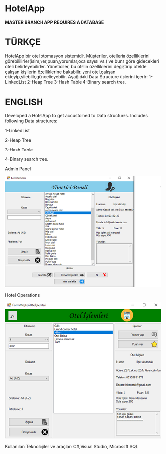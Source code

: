 # HotelApp

******MASTER BRANCH APP REQUIRES A DATABASE******


# TÜRKÇE
HotelApp bir otel otomasyon sistemidir. Müşteriler, otellerin özelliklerini görebililirler(isim,yer,puan,yorumlar,oda sayısı vs.) ve buna göre gidecekleri oteli belirleyebilirler. Yöneticiler, bu otelin özelliklerini değiştirip otelde çalışan kişilerin özelliklerine bakabilir. yeni otel,çalışan ekleyip,silebilir,güncelleyebilir. Aşağıdaki Data Structure tiplerini içerir:
1-LinkedList 
2-Heap Tree 
3-Hash Table
4-Binary search tree. 



# ENGLISH
Developed a HotelApp to get accustomed to Data structures.
Includes following Data structures:

1-LinkedList

2-Heap Tree

3-Hash Table

4-Binary search tree.

Admin Panel

![](Images/HotelApp%20Admin%20Panel.png)



Hotel Operations

![](Images/HotelApp%20Hotel%20Operations.png)


Kullanılan Teknolojiler ve araçlar: C#,Visual Studio, Microsoft SQL
